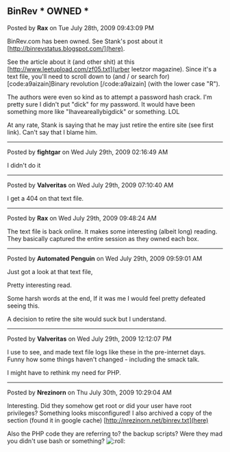 ## BinRev  * OWNED *
Posted by **Rax** on Tue July 28th, 2009 09:43:09 PM

BinRev.com has been owned.  See Stank's post about it [http://binrevstatus.blogspot.com/](here).

See the article about it (and other shit) at this [http://www.leetupload.com/zf05.txt](urber leetzor magazine).  Since it's a text file, you'll need to scroll down to (and / or search for) [code:a9aizain]Binary revolution [/code:a9aizain] (with the lower case "R").

The authors were even so kind as to attempt a password hash crack.  I'm pretty sure I didn't put "dick" for my password. It would have been something more like "Ihaveareallybigdick" or something. LOL

At any rate, Stank is saying that he may just retire the entire site (see first link). Can't say that I blame him.

--------------------------------------------------------------------------------

Posted by **fightgar** on Wed July 29th, 2009 02:16:49 AM

I didn't do it

--------------------------------------------------------------------------------

Posted by **Valveritas** on Wed July 29th, 2009 07:10:40 AM

I get a 404 on that text file.

--------------------------------------------------------------------------------

Posted by **Rax** on Wed July 29th, 2009 09:48:24 AM

The text file is back online.  It makes some interesting (albeit long) reading. They basically captured the entire session as they owned each box.

--------------------------------------------------------------------------------

Posted by **Automated Penguin** on Wed July 29th, 2009 09:59:01 AM

Just got a look at that text file,

Pretty interesting read.

Some harsh words at the end, If it was me I would feel pretty defeated seeing this.

A decision to retire the site would suck but I understand.

--------------------------------------------------------------------------------

Posted by **Valveritas** on Wed July 29th, 2009 12:12:07 PM

I use to see, and made text file logs like these in the pre-internet days.  Funny how some things haven't changed - including the smack talk.

I might have to rethink my need for PHP.

--------------------------------------------------------------------------------

Posted by **Nrezinorn** on Thu July 30th, 2009 10:29:04 AM

Interesting.
Did they somehow get root or did your user have root privileges?   Something looks misconfigured!
I also archived a copy of the section (found it in google cache)  [http://nrezinorn.net/binrev.txt](here)

Also the PHP code they are referring to?  the backup scripts?  Were they mad you didn't use bash or something?   <!-- s:roll: --><img src="{SMILIES_PATH}/icon_rolleyes.gif" alt=":roll:" title="Rolling Eyes" /><!-- s:roll: -->
